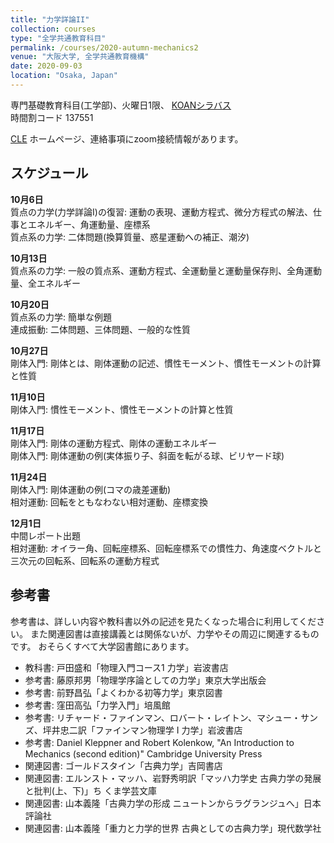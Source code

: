 ```yaml
---
title: "力学詳論II"
collection: courses
type: "全学共通教育科目"
permalink: /courses/2020-autumn-mechanics2
venue: "大阪大学, 全学共通教育機構"
date: 2020-09-03
location: "Osaka, Japan"
---
```


専門基礎教育科目(工学部)、火曜日1限、
[KOANシラバス](https://koan.osaka-u.ac.jp/campusweb/campussquare.do?_flowExecutionKey=_c67D03F1D-2B7C-7C43-66EF-A61AAA0A3D83_k0DCE1264-7FE5-505C-4C33-2EB830DAE37F)  
時間割コード 137551

[CLE](https://www.cle.osaka-u.ac.jp/webapps/blackboard/content/listContentEditable.jsp?content_id=_588657_1&course_id=_118188_1) ホームページ、連絡事項にzoom接続情報があります。

スケジュール
-----

**10月6日**  
質点の力学(力学詳論I)の復習: 運動の表現、運動方程式、微分方程式の解法、仕事とエネルギー、角運動量、座標系  
質点系の力学: 二体問題(換算質量、惑星運動への補正、潮汐)  

**10月13日**  
質点系の力学: 一般の質点系、運動方程式、全運動量と運動量保存則、全角運動量、全エネルギー

**10月20日**  
質点系の力学: 簡単な例題  
連成振動: 二体問題、三体問題、一般的な性質  

**10月27日**  
剛体入門: 剛体とは、剛体運動の記述、慣性モーメント、慣性モーメントの計算と性質    

**11月10日**  
剛体入門: 慣性モーメント、慣性モーメントの計算と性質  

**11月17日**  
剛体入門: 剛体の運動方程式、剛体の運動エネルギー  
剛体入門: 剛体運動の例(実体振り子、斜面を転がる球、ビリヤード球)  

**11月24日**  
剛体入門: 剛体運動の例(コマの歳差運動)  
相対運動: 回転をともなわない相対運動、座標変換  

**12月1日**  
中間レポート出題  
相対運動: オイラー角、回転座標系、回転座標系での慣性力、角速度ベクトルと三次元の回転系、回転系の運動方程式    

<!-- 

**12月15日**  
相対運動: 地球表面近くでの運動、ナイルの放物線、フーコーの振り子

**12月22日**  
相対運動: ナイルの放物線、フーコーの振り子

**1月5日**  
剛体運動: 慣性モーメントテンソル、慣性主軸

**1月12日**  
剛体運動: 自由歳差運動

**1月19日**  

-->


参考書
-----
参考書は、詳しい内容や教科書以外の記述を見たくなった場合に利用してください。
また関連図書は直接講義とは関係ないが、力学やその周辺に関連するものです。
おそらくすべて大学図書館にあります。
* 教科書: 戸田盛和「物理入門コース1 力学」岩波書店
* 参考書: 藤原邦男「物理学序論としての力学」東京大学出版会
* 参考書: 前野昌弘「よくわかる初等力学」東京図書
* 参考書: 窪田高弘「力学入門」培風館
* 参考書: リチャード・ファインマン、ロバート・レイトン、マシュー・サンズ、坪井忠二訳「ファインマン物理学 I 力学」岩波書店
* 参考書: Daniel Kleppner and Robert Kolenkow, "An Introduction to Mechanics (second edition)" Cambridge University Press
* 関連図書: ゴールドスタイン「古典力学」吉岡書店
* 関連図書: エルンスト・マッハ、岩野秀明訳「マッハ力学史 古典力学の発展と批判(上、下)」ち
くま学芸文庫
* 関連図書: 山本義隆「古典力学の形成 ニュートンからラグランジュへ」日本評論社
* 関連図書: 山本義隆「重力と力学的世界 古典としての古典力学」現代数学社
